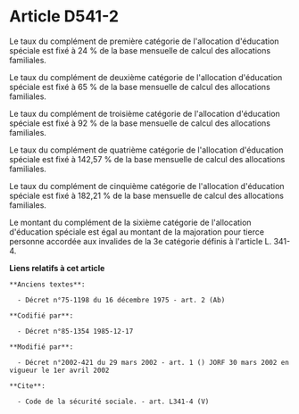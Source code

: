 # Article D541-2

Le taux du complément de première catégorie de l'allocation d'éducation spéciale est fixé à 24 % de la base mensuelle de
calcul des allocations familiales.

Le taux du complément de deuxième catégorie de l'allocation d'éducation spéciale est fixé à 65 % de la base mensuelle de
calcul des allocations familiales.

Le taux du complément de troisième catégorie de l'allocation d'éducation spéciale est fixé à 92 % de la base mensuelle de
calcul des allocations familiales.

Le taux du complément de quatrième catégorie de l'allocation d'éducation spéciale est fixé à 142,57 % de la base mensuelle de
calcul des allocations familiales.

Le taux du complément de cinquième catégorie de l'allocation d'éducation spéciale est fixé à 182,21 % de la base mensuelle de
calcul des allocations familiales.

Le montant du complément de la sixième catégorie de l'allocation d'éducation spéciale est égal au montant de la majoration
pour tierce personne accordée aux invalides de la 3e catégorie définis à l'article L. 341-4.

**Liens relatifs à cet article**

	**Anciens textes**:

	  - Décret n°75-1198 du 16 décembre 1975 - art. 2 (Ab)

	**Codifié par**:

	  - Décret n°85-1354 1985-12-17

	**Modifié par**:

	  - Décret n°2002-421 du 29 mars 2002 - art. 1 () JORF 30 mars 2002 en vigueur le 1er avril 2002

	**Cite**:

	  - Code de la sécurité sociale. - art. L341-4 (V)

